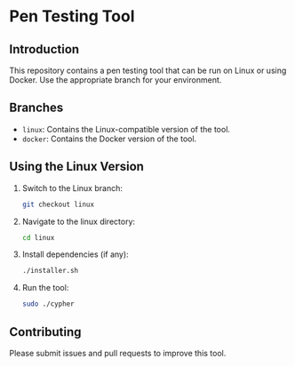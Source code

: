 # Pen Testing Tool

## Introduction
This repository contains a pen testing tool that can be run on Linux or using Docker. Use the appropriate branch for your environment.

## Branches
- `linux`: Contains the Linux-compatible version of the tool.
- `docker`: Contains the Docker version of the tool.

## Using the Linux Version

1. Switch to the Linux branch:
    ```bash
    git checkout linux
    ```

2. Navigate to the linux directory:
    ```bash
    cd linux
    ```

3. Install dependencies (if any):
    ```bash
    ./installer.sh
    ```

4. Run the tool:
    ```bash
    sudo ./cypher
    ```

## Contributing
Please submit issues and pull requests to improve this tool.
